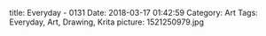 title: Everyday - 0131
Date: 2018-03-17 01:42:59
Category: Art
Tags: Everyday, Art, Drawing, Krita
picture: 1521250979.jpg
